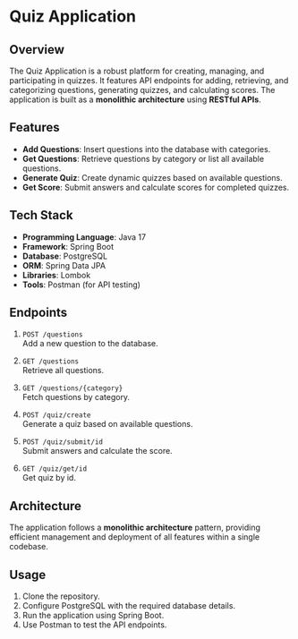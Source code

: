 # Quiz Application

## Overview
The Quiz Application is a robust platform for creating, managing, and participating in quizzes. It features API endpoints for adding, retrieving, and categorizing questions, generating quizzes, and calculating scores. The application is built as a **monolithic architecture** using **RESTful APIs**.

## Features
- **Add Questions**: Insert questions into the database with categories.
- **Get Questions**: Retrieve questions by category or list all available questions.
- **Generate Quiz**: Create dynamic quizzes based on available questions.
- **Get Score**: Submit answers and calculate scores for completed quizzes.

## Tech Stack
- **Programming Language**: Java 17  
- **Framework**: Spring Boot  
- **Database**: PostgreSQL  
- **ORM**: Spring Data JPA  
- **Libraries**: Lombok  
- **Tools**: Postman (for API testing)  

## Endpoints
1. `POST /questions`  
   Add a new question to the database.

2. `GET /questions`  
   Retrieve all questions.

3. `GET /questions/{category}`  
   Fetch questions by category.

4. `POST /quiz/create`  
   Generate a quiz based on available questions.

5. `POST /quiz/submit/id`  
   Submit answers and calculate the score.

5. `GET /quiz/get/id`  
   Get quiz by id.

## Architecture
The application follows a **monolithic architecture** pattern, providing efficient management and deployment of all features within a single codebase.  

## Usage
1. Clone the repository.  
2. Configure PostgreSQL with the required database details.  
3. Run the application using Spring Boot.  
4. Use Postman to test the API endpoints.
